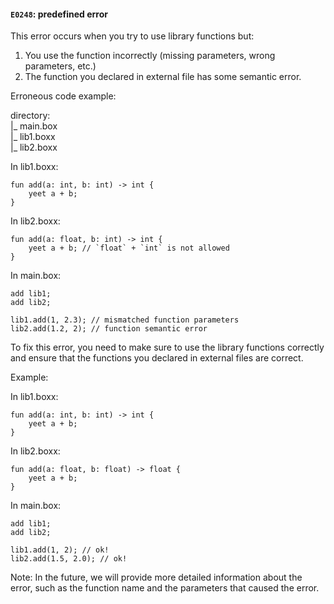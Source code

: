 #### `E0248`: predefined error

This error occurs when you try to use library functions but:
1. You use the function incorrectly (missing parameters, wrong parameters, etc.)
2. The function you declared in external file has some semantic error.

Erroneous code example:

directory:  
|_ main.box  
|_ lib1.boxx  
|_ lib2.boxx  

In lib1.boxx:

```
fun add(a: int, b: int) -> int {
    yeet a + b;
}
```

In lib2.boxx:

```
fun add(a: float, b: int) -> int {
    yeet a + b; // `float` + `int` is not allowed
}
```

In main.box:

```
add lib1;
add lib2;

lib1.add(1, 2.3); // mismatched function parameters
lib2.add(1.2, 2); // function semantic error 
```

To fix this error, you need to make sure to use the library functions correctly and ensure that the functions you declared in external files are correct.

Example:

In lib1.boxx:

```
fun add(a: int, b: int) -> int {
    yeet a + b;
}
```

In lib2.boxx:

```
fun add(a: float, b: float) -> float {
    yeet a + b;
}
```

In main.box:

```
add lib1;
add lib2;

lib1.add(1, 2); // ok!
lib2.add(1.5, 2.0); // ok!
```

Note: In the future, we will provide more detailed information about the error, such as the function name and the parameters that caused the error. 
